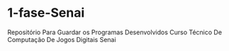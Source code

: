 # 1-fase-Senai
Repositório Para Guardar os Programas Desenvolvidos Curso Técnico De Computação De Jogos Digitais Senai
